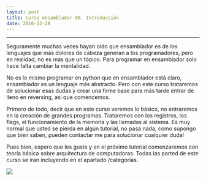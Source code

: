 ```yaml
---
layout: post
title: Curso ensamblador 00. Introducción   
date: 2016-12-29
---
```

--------------------
Seguramente muchas veces hayan oído que ensamblador es de los lenguajes que más dolores de cabeza generan a los programadores, pero en realidad, no es más que un tópico. Para programar en ensamblador solo hace falta cambiar la mentalidad. 

No es lo mismo programar en python que en ensamblador está claro, ensamblador es un lenguaje más abstracto. Pero con este curso trataremos de solucionar esas dudas y crear una firme base para más tarde entrar de lleno en reversing, así que comencemos. 

Primero de todo, decir que en este curso veremos lo básico, no entraremos en la creación de grandes programas. Trataremos con los registros, los flags, el funcionamiento de la memoria y las llamadas al sistema. Es muy normal que usted se pierda en algún tutorial, no pasa nada, como supongo que bien saben, pueden contactar me para solucionar cualquier duda! 

Pues bien, espero que les guste y en el próximo tutorial comenzaremos con teoría básica sobre arquitectura de computadoras. Todas las parted de este curso se iran incluyendo en el apartado /categorías. 

![](/images/cuanto-cabron-chiste-progama.jpg)

